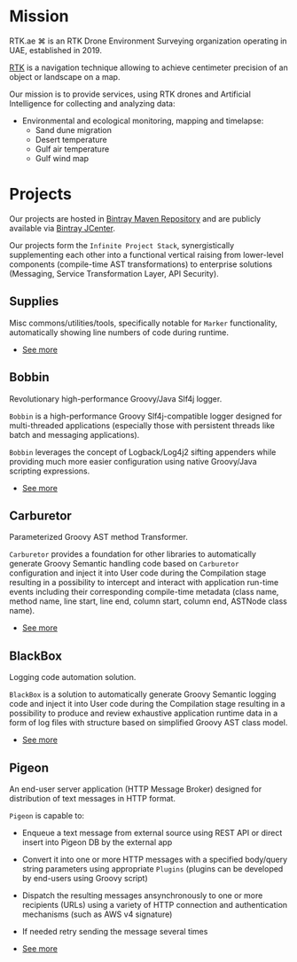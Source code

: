# Mission

RTK.ae ⌘ is an RTK Drone Environment Surveying organization operating in UAE, established in 2019.

[RTK](https://en.wikipedia.org/wiki/Real-time_kinematic) is a navigation technique allowing to achieve centimeter 
precision of an object or landscape on a map. 

Our mission is to provide services, using RTK drones and Artificial Intelligence for collecting and analyzing data:

* Environmental and ecological monitoring, mapping and timelapse:
  * Sand dune migration
  * Desert temperature
  * Gulf air temperature
  * Gulf wind map

# Projects

Our projects are hosted in [Bintray Maven Repository](https://bintray.com/infinite-technology/m2) 
and are publicly available via [Bintray JCenter](https://bintray.com/bintray/jcenter).

Our projects form the `Infinite Project Stack`, synergistically supplementing each other into a functional vertical
raising from lower-level components (compile-time AST transformations) to enterprise solutions (Messaging, 
Service Transformation Layer, API Security).

## Supplies

Misc commons/utilities/tools, specifically notable for `Marker` functionality, automatically showing line numbers of code 
during runtime.

* [See more](./Supplies/)


## Bobbin

Revolutionary high-performance Groovy/Java Slf4j logger.

`Bobbin` is a high-performance Groovy Slf4j-compatible logger designed for multi-threaded applications (especially those
 with persistent threads like batch and messaging applications).

`Bobbin` leverages the concept of Logback/Log4j2 sifting appenders while providing much more easier configuration using
 native Groovy/Java scripting expressions.

* [See more](./Bobbin/)

## Carburetor

Parameterized Groovy AST method Transformer.

`Carburetor` provides a foundation for other libraries to automatically generate Groovy Semantic handling code based on 
`Carburetor` configuration and inject it into User code during the Compilation stage resulting in a possibility to 
intercept and interact with application run-time events including their corresponding compile-time metadata 
(class name, method name, line start, line end, column start, column end, ASTNode class name).

* [See more](./Carburetor/)

## BlackBox

Logging code automation solution.

`BlackBox` is a solution to automatically generate Groovy Semantic logging code and inject it into User code during the 
Compilation stage resulting in a possibility to produce and review exhaustive application runtime data in a form of log
 files with structure based on simplified Groovy AST class model.

* [See more](./BlackBox/)

## Pigeon

An end-user server application (HTTP Message Broker) designed for distribution of text messages in HTTP format.

`Pigeon` is capable to:

* Enqueue a text message from external source using REST API or direct insert into Pigeon DB by the external app
* Convert it into one or more HTTP messages with a specified body/query string parameters using appropriate `Plugins` (plugins can be developed by end-users using Groovy script)
* Dispatch the resulting messages ansynchronously to one or more recipients (URLs) using a variety of HTTP connection and authentication mechanisms (such as AWS v4 signature)
* If needed retry sending the message several times

* [See more](./Pigeon/)